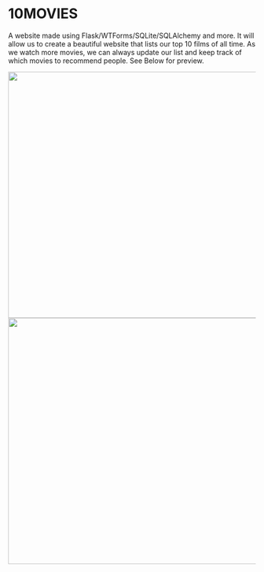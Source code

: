 # 10MOVIES
A website made using Flask/WTForms/SQLite/SQLAlchemy and more. It will allow us to create a beautiful website that lists our top 10 films of all time. As we watch more movies, we can always update our list and keep track of which movies to recommend people. See Below for preview.

<img src="gifs/ezgif.com-optimize-2.gif" 
         height="500"
         width="861"/>
<img src="gifs/ezgif.com-optimize.gif" 
         height="500"
         width="861"/>
